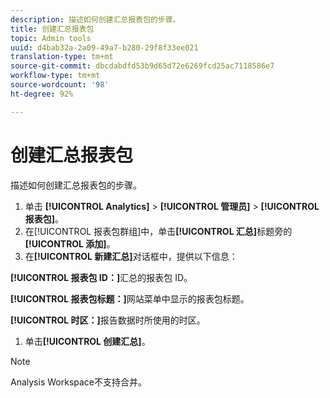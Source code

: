 ```yaml
---
description: 描述如何创建汇总报表包的步骤。
title: 创建汇总报表包
topic: Admin tools
uuid: d4bab32a-2a09-49a7-b280-29f8f33ee021
translation-type: tm+mt
source-git-commit: dbcdabdfd53b9d65d72e6269fcd25ac7118586e7
workflow-type: tm+mt
source-wordcount: '98'
ht-degree: 92%

---
```



# 创建汇总报表包

描述如何创建汇总报表包的步骤。

1. 单击 **[!UICONTROL Analytics]** > **[!UICONTROL 管理员]** > **[!UICONTROL 报表包]**。
1. 在[!UICONTROL 报表包群组]中，单击&#x200B;**[!UICONTROL 汇总]**&#x200B;标题旁的&#x200B;**[!UICONTROL 添加]**。
1.  在&#x200B;**[!UICONTROL 新建汇总]**&#x200B;对话框中，提供以下信息：

   **[!UICONTROL 报表包 ID：]**&#x200B;汇总的报表包 ID。

   **[!UICONTROL 报表包标题：]**&#x200B;网站菜单中显示的报表包标题。

   **[!UICONTROL 时区：]**&#x200B;报告数据时所使用的时区。
1. 单击&#x200B;**[!UICONTROL 创建汇总]**。

>[!NOTE]
>
>Analysis Workspace不支持合并。

